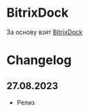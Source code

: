 # BitrixDock
За основу взят [BitrixDock](https://github.com/bitrixdock/bitrixdock)

# Changelog

## 27.08.2023 
- Релиз

